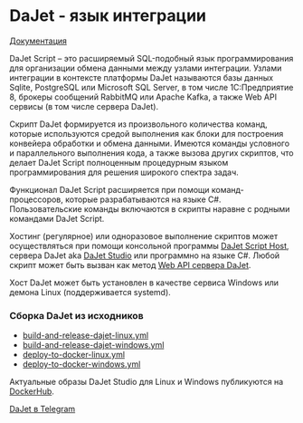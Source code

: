# DaJet - язык интеграции

[Документация](https://zhichkin.github.io/)

DaJet Script – это расширяемый SQL-подобный язык программирования для организации обмена данными между узлами интеграции. Узлами интеграции в контексте платформы DaJet называются базы данных Sqlite, PostgreSQL или Microsoft SQL Server, в том числе 1С:Предприятие 8, брокеры сообщений RabbitMQ или Apache Kafka, а также Web API сервисы (в том числе сервера DaJet).

Скрипт DaJet формируется из произвольного количества команд, которые используются средой выполнения как блоки для построения конвейера обработки и обмена данными. Имеются команды условного и параллельного выполнения кода, а также вызова других скриптов, что делает DaJet Script полноценным процедурным языком программирования для решения широкого спектра задач.

Функционал DaJet Script расширяется при помощи команд-процессоров, которые разрабатываются на языке C#. Пользовательские команды включаются в скрипты наравне с родными командами DaJet Script.

Хостинг (регулярное) или одноразовое выполнение скриптов может осуществляться при помощи консольной программы [DaJet Script Host](https://zhichkin.github.io/dajet-host), сервера DaJet aka [DaJet Studio](https://zhichkin.github.io/dajet-studio) или программно на языке C#. Любой скрипт может быть вызван как метод [Web API сервера DaJet](https://zhichkin.github.io/dajet-web-api).

Хост DaJet может быть установлен в качестве сервиса Windows или демона Linux (поддерживается systemd).

### Сборка DaJet из исходников

- [build-and-release-dajet-linux.yml](https://github.com/zhichkin/dajet/blob/main/.github/workflows/build-and-release-dajet-linux.yml)
- [build-and-release-dajet-windows.yml](https://github.com/zhichkin/dajet/blob/main/.github/workflows/build-and-release-dajet-windows.yml)
- [deploy-to-docker-linux.yml](https://github.com/zhichkin/dajet/blob/main/.github/workflows/deploy-to-docker-linux.yml)
- [deploy-to-docker-windows.yml](https://github.com/zhichkin/dajet/blob/main/.github/workflows/deploy-to-docker-windows.yml)

Актуальные образы DaJet Studio для Linux и Windows публикуются на [DockerHub](https://hub.docker.com/r/zhichkin/dajet-studio).

[DaJet в Telegram](https://t.me/dajet_studio)
